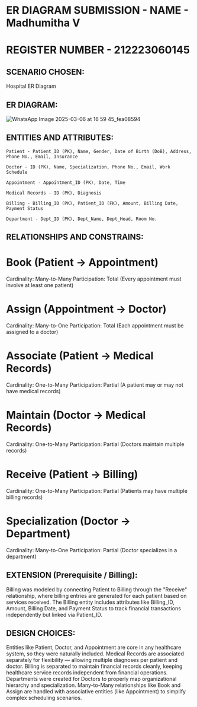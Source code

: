 # ER DIAGRAM SUBMISSION - NAME - Madhumitha V
# REGISTER NUMBER - 212223060145

## SCENARIO CHOSEN:
Hospital ER Diagram

## ER DIAGRAM:
![WhatsApp Image 2025-03-06 at 16 59 45_fea08594](https://github.com/user-attachments/assets/2af6ff0b-07af-45e2-a8dd-4d098165f658)

## ENTITIES AND ATTRIBUTES:
~~~
Patient - Patient_ID (PK), Name, Gender, Date of Birth (DoB), Address, Phone No., Email, Insurance

Doctor - ID (PK), Name, Specialization, Phone No., Email, Work Schedule

Appointment - Appointment_ID (PK), Date, Time

Medical Records - ID (PK), Diagnosis

Billing - Billing_ID (PK), Patient_ID (FK), Amount, Billing Date, Payment Status

Department - Dept_ID (PK), Dept_Name, Dept_Head, Room No.
~~~
## RELATIONSHIPS AND CONSTRAINS:

# Book (Patient → Appointment)
Cardinality: Many-to-Many
Participation: Total (Every appointment must involve at least one patient)

# Assign (Appointment → Doctor)
Cardinality: Many-to-One
Participation: Total (Each appointment must be assigned to a doctor)

# Associate (Patient → Medical Records)
Cardinality: One-to-Many
Participation: Partial (A patient may or may not have medical records)

# Maintain (Doctor → Medical Records)
Cardinality: One-to-Many
Participation: Partial (Doctors maintain multiple records)

# Receive (Patient → Billing)
Cardinality: One-to-Many
Participation: Partial (Patients may have multiple billing records)

# Specialization (Doctor → Department)
Cardinality: Many-to-One
Participation: Partial (Doctor specializes in a department)

## EXTENSION (Prerequisite / Billing):

Billing was modeled by connecting Patient to Billing through the "Receive" relationship, where billing entries are generated for each patient based on services received. The Billing entity includes attributes like Billing_ID, Amount, Billing Date, and Payment Status to track financial transactions independently but linked via Patient_ID.

## DESIGN CHOICES:

Entities like Patient, Doctor, and Appointment are core in any healthcare system, so they were naturally included.
Medical Records are associated separately for flexibility — allowing multiple diagnoses per patient and doctor.
Billing is separated to maintain financial records cleanly, keeping healthcare service records independent from financial operations.
Departments were created for Doctors to properly map organizational hierarchy and specialization.
Many-to-Many relationships like Book and Assign are handled with associative entities (like Appointment) to simplify complex scheduling scenarios.


